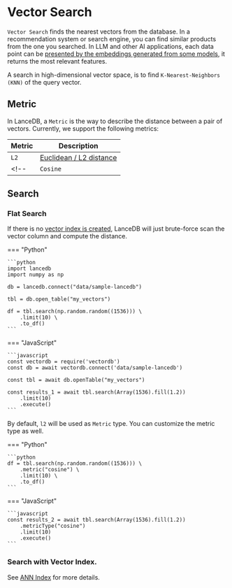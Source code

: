 # Vector Search

`Vector Search` finds the nearest vectors from the database.
In a recommendation system or search engine, you can find similar products from
the one you searched.
In LLM and other AI applications,
each data point can be [presented by the embeddings generated from some models](embedding.md),
it returns the most relevant features.

A search in high-dimensional vector space, is to find `K-Nearest-Neighbors (KNN)` of the query vector.

## Metric

In LanceDB, a `Metric` is the way to describe the distance between a pair of vectors.
Currently, we support the following metrics:

| Metric      | Description                          |
| ----------- | ------------------------------------ |
| `L2`        | [Euclidean / L2 distance](https://en.wikipedia.org/wiki/Euclidean_distance) |
<!-- | `Cosine`    | [Cosine Similarity](https://en.wikipedia.org/wiki/Cosine_similarity)| -->


## Search

### Flat Search


If there is no [vector index is created](ann_indexes.md), LanceDB will just brute-force scan
the vector column and compute the distance.

<!-- Setup Code
```python 
import lancedb
import numpy as np
uri = "data/sample-lancedb"
db = lancedb.connect(uri)

data = [{"vector": row, "item": f"item {i}"}
     for i, row in enumerate(np.random.random((10_000, 1536)).astype('float32'))]

db.create_table("my_vectors", data=data)
```
-->
<!-- Setup Code
```javascript 
const vectordb_setup = require('vectordb')
const db_setup = await vectordb_setup.connect('data/sample-lancedb')

let data = []
for (let i = 0; i < 10_000; i++) {
     data.push({vector: Array(1536).fill(i), id: `${i}`, content: "", longId: `${i}`},)
}
await db_setup.createTable('my_vectors', data)
```
-->
=== "Python"


    ```python
    import lancedb
    import numpy as np
    
    db = lancedb.connect("data/sample-lancedb")

    tbl = db.open_table("my_vectors")

    df = tbl.search(np.random.random((1536))) \
        .limit(10) \
        .to_df()
    ```

=== "JavaScript"

    ```javascript
    const vectordb = require('vectordb')
    const db = await vectordb.connect('data/sample-lancedb')

    const tbl = await db.openTable("my_vectors")

    const results_1 = await tbl.search(Array(1536).fill(1.2))
        .limit(10)
        .execute()
    ```

By default, `l2` will be used as `Metric` type. You can customize the metric type
as well.

=== "Python"

    ```python
    df = tbl.search(np.random.random((1536))) \
        .metric("cosine") \
        .limit(10) \
        .to_df()
    ```


=== "JavaScript"

    ```javascript
    const results_2 = await tbl.search(Array(1536).fill(1.2))
        .metricType("cosine")
        .limit(10)
        .execute()
    ```


### Search with Vector Index.

See [ANN Index](ann_indexes.md) for more details.